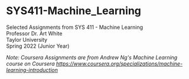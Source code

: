 # SYS411-Machine_Learning

Selected Assignments from SYS 411 - Machine Learning  
Professor Dr. Art White  
Taylor University  
Spring 2022 (Junior Year)  

*Note: Coursera Assignments are from Andrew Ng's Machine Learning course on Coursera
https://www.coursera.org/specializations/machine-learning-introduction*

